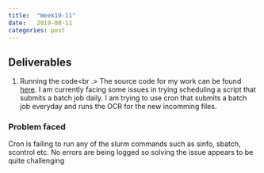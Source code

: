 ```yaml
---
title:  "Week10-11"
date:   2019-08-11 
categories: post
---
```


## Deliverables
1. Running the code<br .>
The source code for my work can be found [here](https://www.github.com/Poulami-Sarkar/Bengali-Hindi-OCR).
I am currently facing some issues in trying scheduling a script that submits a batch job daily. I am trying to use cron that submits a batch job everyday and runs the OCR for the new incomming files.

### Problem faced
Cron is failing to run any of the slurm commands such as sinfo, sbatch, scontrol etc. No errors are being logged so solving the issue appears to be quite challenging

